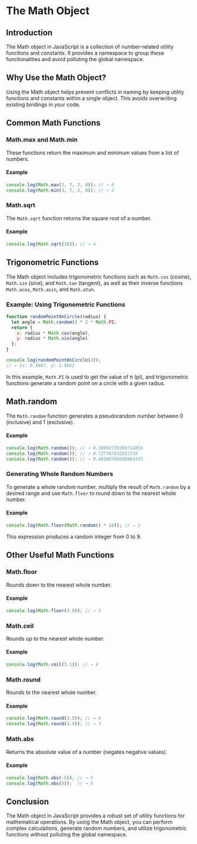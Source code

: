 # The Math Object

## Introduction
The Math object in JavaScript is a collection of number-related utility functions and constants. It provides a namespace to group these functionalities and avoid polluting the global namespace.

## Why Use the Math Object?
Using the Math object helps prevent conflicts in naming by keeping utility functions and constants within a single object. This avoids overwriting existing bindings in your code.

## Common Math Functions

### Math.max and Math.min
These functions return the maximum and minimum values from a list of numbers.

#### Example
```javascript
console.log(Math.max(3, 7, 2, 8)); // → 8
console.log(Math.min(3, 7, 2, 8)); // → 2
```

### Math.sqrt
The `Math.sqrt` function returns the square root of a number.

#### Example
```javascript
console.log(Math.sqrt(16)); // → 4
```

## Trigonometric Functions
The Math object includes trigonometric functions such as `Math.cos` (cosine), `Math.sin` (sine), and `Math.tan` (tangent), as well as their inverse functions `Math.acos`, `Math.asin`, and `Math.atan`.

### Example: Using Trigonometric Functions
```javascript
function randomPointOnCircle(radius) {
  let angle = Math.random() * 2 * Math.PI;
  return {
    x: radius * Math.cos(angle),
    y: radius * Math.sin(angle)
  };
}

console.log(randomPointOnCircle(2));
// → {x: 0.3667, y: 1.966}
```
In this example, `Math.PI` is used to get the value of π (pi), and trigonometric functions generate a random point on a circle with a given radius.

## Math.random
The `Math.random` function generates a pseudorandom number between 0 (inclusive) and 1 (exclusive).

#### Example
```javascript
console.log(Math.random()); // → 0.36993729369714856
console.log(Math.random()); // → 0.727367032552138
console.log(Math.random()); // → 0.40180766698904335
```

### Generating Whole Random Numbers
To generate a whole random number, multiply the result of `Math.random` by a desired range and use `Math.floor` to round down to the nearest whole number.

#### Example
```javascript
console.log(Math.floor(Math.random() * 10)); // → 2
```
This expression produces a random integer from 0 to 9.

## Other Useful Math Functions

### Math.floor
Rounds down to the nearest whole number.

#### Example
```javascript
console.log(Math.floor(3.9)); // → 3
```

### Math.ceil
Rounds up to the nearest whole number.

#### Example
```javascript
console.log(Math.ceil(3.1)); // → 4
```

### Math.round
Rounds to the nearest whole number.

#### Example
```javascript
console.log(Math.round(3.5)); // → 4
console.log(Math.round(3.4)); // → 3
```

### Math.abs
Returns the absolute value of a number (negates negative values).

#### Example
```javascript
console.log(Math.abs(-5)); // → 5
console.log(Math.abs(5));  // → 5
```

## Conclusion
The Math object in JavaScript provides a robust set of utility functions for mathematical operations. By using the Math object, you can perform complex calculations, generate random numbers, and utilize trigonometric functions without polluting the global namespace.


